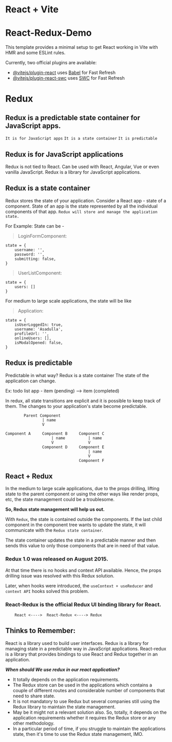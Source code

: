 # React + Vite

# React-Redux-Demo

This template provides a minimal setup to get React working in Vite with HMR and some ESLint rules.

Currently, two official plugins are available:

- [@vitejs/plugin-react](https://github.com/vitejs/vite-plugin-react/blob/main/packages/plugin-react/README.md) uses [Babel](https://babeljs.io/) for Fast Refresh
- [@vitejs/plugin-react-swc](https://github.com/vitejs/vite-plugin-react-swc) uses [SWC](https://swc.rs/) for Fast Refresh

# Redux

## Redux is a predictable state container for JavaScript apps.

`It is for JavaScript apps`
`It is a state container`
`It is predictable`

## Redux is for JavaScript applications

Redux is not tied to React.
Can be used with React, Angular, Vue or even vanilla JavaScript.
Redux is a library for JavaScript applications.

## Redux is a state container

Redux stores the state of your application.
Consider a React app - state of a component.
State of an app is the state represented by all the individual components of that app.
`Redux will store and manage the application state.`

For Example:
State can be -

> LoginFormComponent:

```
state = {
    username: '',
    password: '',
    submitting: false,
}
```

> UserListComponent:

```
state = {
    users: []
}
```

For medium to large scale applications, the state will be like

> Application:

```
state = {
    isUserLoggedIn: true,
    username: 'Asadulla',
    profileUrl: '',
    onlineUsers: [],
    isModalOpened: false,
}
```

## Redux is predictable

Predictable in what way?
Redux is a state container
The state of the application can change.

Ex: todo list app - item (pending) --> item (completed)

In redux, all state transitions are explicit and it is possible to keep track of them. The changes to your application's state become predictable.

            Parent Component
                    | name
                    V

    Component A     Component B     Component C
                        | name          | name
                        V               V
                    Component D     Component E
                                        | name
                                        V
                                    Component F

## React + Redux

In the medium to large scale applications, due to the props drilling, lifting state to the parent component or using the other ways like render props, etc, the state management could be a troublesome.

**So, Redux state management will help us out.**

With `Redux`, the state is contained outside the components.
If the last child component in the component tree wants to update the state, it will communicate with the `Redux state container`.

The state container updates the state in a predictable manner and then sends this value to only those components that are in need of that value.

### Redux 1.0 was released on August 2015.

At that time there is no hooks and context API available. Hence, the props drilling issue was resolved with this Redux solution.

Later, when hooks were introduced, the `useContext + useReducer` and `context API` hooks solved this problem.

### React-Redux is the official Redux UI binding library for React.

```
    React <---->  React-Redux <----> Redux
```

## Thinks to Remember:

React is a library used to build user interfaces.
Redux is a library for managing state in a predictable way in JavaScript applications.
React-redux is a library that provides bindings to use React and Redux together in an application.

**_When should We use redux in our react application?_**

- It totally depends on the application requirements.
- The Redux store can be used in the applications which contains a couple of different routes and considerable number of components that need to share state.
- It is not mandatory to use Redux but several companies still using the Redux library to maintain the state management.
- May be it might not a relevant solution also. So, totally, it depends on the application requirements whether it requires the Redux store or any other methodology.
- In a particular period of time, if you struggle to maintain the applications state, then it's time to use the Redux state management, IMO.
